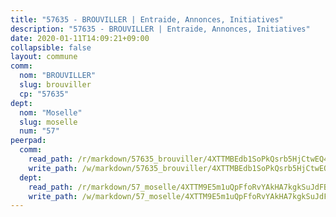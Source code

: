 ```yaml
---
title: "57635 - BROUVILLER | Entraide, Annonces, Initiatives"
description: "57635 - BROUVILLER | Entraide, Annonces, Initiatives"
date: 2020-01-11T14:09:21+09:00
collapsible: false
layout: commune
comm:
  nom: "BROUVILLER"
  slug: brouviller
  cp: "57635"
dept:
  nom: "Moselle"
  slug: moselle
  num: "57"
peerpad:
  comm:
    read_path: /r/markdown/57635_brouviller/4XTTMBEdb1SoPkQsrb5HjCtwEQ4nTmbbrsApjW6SoJVQCYhDP
    write_path: /w/markdown/57635_brouviller/4XTTMBEdb1SoPkQsrb5HjCtwEQ4nTmbbrsApjW6SoJVQCYhDP-K3TgUyVUne3kaQ18THf4fGco2MZkALkPEh2rwWZfumNTW5w5JjDu6WMjU68euSCW1mgKdQ5thZzy3CQmG1jWQy4gXurGwrvGvxqg3Zcw2RLuP4LcsuwbHj9QPLPd6pqRxFcPCtpD
  dept:
    read_path: /r/markdown/57_moselle/4XTTM9E5m1uQpFfoRvYAkHA7kgkSuJdFBSCmoLnZ6YvxmqAKj
    write_path: /w/markdown/57_moselle/4XTTM9E5m1uQpFfoRvYAkHA7kgkSuJdFBSCmoLnZ6YvxmqAKj-K3TgTxpsRhjGfb3pJqDaX4rYTLkyLoK3BLA4awBfhTSCoyNhResrhhmfsEF8aKnccedt5XoBzWeRYfKxQxNKv71ETcpGharLRE7rdgTKY3uSaW3Du2dz8v23YEY268mfYmweTFnR
---
```


